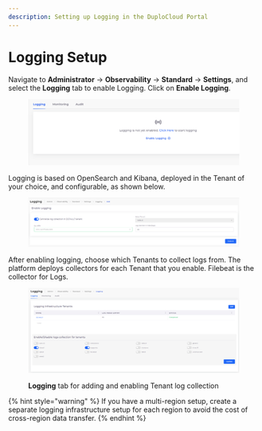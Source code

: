 ```yaml
---
description: Setting up Logging in the DuploCloud Portal
---
```


# Logging Setup

Navigate to **Administrator** -> **Observability** -> **Standard** -> **Settings**, and select the **Logging** tab to enable Logging. Click on **Enable Logging**.&#x20;

<figure><img src="../../../.gitbook/assets/ENABLE LOGGING (1).png" alt=""><figcaption></figcaption></figure>

Logging is based on OpenSearch and Kibana, deployed in the Tenant of your choice, and configurable, as shown below.

<figure><img src="../../../.gitbook/assets/ENABLE LOGGING.png" alt=""><figcaption></figcaption></figure>

After enabling logging, choose which Tenants to collect logs from. The platform deploys collectors for each Tenant that you enable. Filebeat is the collector for Logs.

<figure><img src="../../../.gitbook/assets/Screenshot (112).png" alt=""><figcaption><p><strong>Logging</strong> tab for adding and enabling Tenant log collection</p></figcaption></figure>

{% hint style="warning" %}
If you have a multi-region setup, create a separate logging infrastructure setup for each region to avoid the cost of cross-region data transfer.
{% endhint %}
